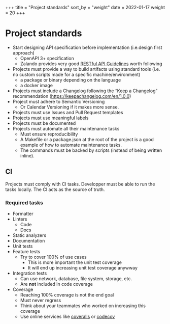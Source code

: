 +++
title = "Project standards"
sort_by = "weight"
date = 2022-01-17
weight = 20
+++
# Project standards

* Start designing API specification before implementation (i.e.design first
    approach)
  * OpenAPI 3+ specification
  * Zalando provides very good [RESTful API Guidelines](https://opensource.zalando.com/restful-api-guidelines/)
    worth following
* Projects must provide a way to build artifacts using standard tools (i.e. no
    custom scripts made for a specific machine/environment)
  * a package or binary depending on the language
  * a docker image
* Projects must include a Changelog following the “Keep a Changelog”
    recommendation (<https://keepachangelog.com/en/1.0.0>)
* Project must adhere to Semantic Versioning
  * Or Calendar Versioning if it makes more sense.
* Projects must use Issues and Pull Request templates
* Projects must use meaningful labels
* Projects must be documented
* Projects must automate all their maintenance tasks
  * Must ensure reproducibility
  * A Makefile or a package.json at the root of the project is a good example
    of how to automate maintenance tasks.
  * The commands must be backed by scripts (instead of being written inline).

## CI

Projects must comply with CI tasks. Developper must be able to run the tasks
locally. The CI acts as the source of truth.

### Required tasks

* Formatter
* Linters
  * Code
  * Docs
* Static analyzers
* Documentation
* Unit tests
* Feature tests
  * Try to cover 100% of use cases
    * This is more important the unit test coverage
    * It will end up increasing unit test coverage anywway
* Integration tests
  * Can use network, database, file system, storage, etc.
  * Are **not** included in code coverage
* Coverage
  * Reaching 100% coverage is not the end goal
  * Must never regress
  * Think about your teammates who worked on increasing this coverage
  * Use online services like [coveralls](https://coveralls.io) or [codecov](https://codecov.io)
